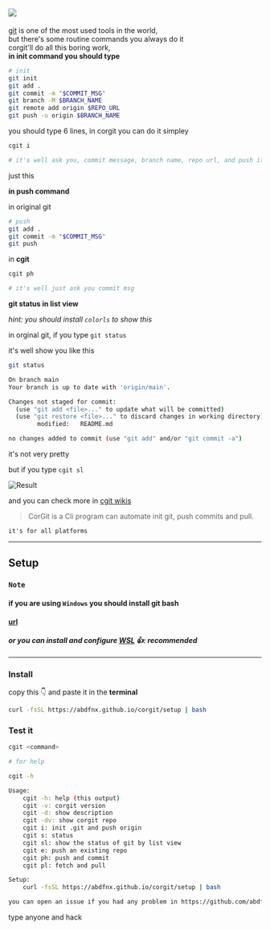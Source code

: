 # [<img src="https://raw.githubusercontent.com/abdfnx/corgit/HEAD/.github/CG.svg" align="center">]()

[git][gitUrl] is one of the most used tools in the world,
<br />
but there's some routine commands you always do it
<br />
corgit'll do all this boring work,
<br />
**in init command you should type**

```sh
# init
git init
git add .
git commit -m "$COMMIT_MSG"
git branch -M $BRANCH_NAME
git remote add origin $REPO_URL
git push -u origin $BRANCH_NAME
```

you should type 6 lines, in corgit you can do it simpley

```sh
cgit i

# it's well ask you, commit message, branch name, repo url, and push it
```

just this

**in push command**

in original git

```sh
# push
git add .
git commit -m "$COMMIT_MSG"
git push
```

in **cgit**

```sh
cgit ph

# it's well just ask you commit msg
```

**git status in list view**

_hint: you should install `colorls` to show this_

in orginal git, if you type `git status`

it's well show you like this

```sh
git status

On branch main
Your branch is up to date with 'origin/main'.

Changes not staged for commit:
  (use "git add <file>..." to update what will be committed)
  (use "git restore <file>..." to discard changes in working directory)
        modified:   README.md

no changes added to commit (use "git add" and/or "git commit -a")
```

it's not very pretty

but if you type `cgit sl`

![Result](https://dev-to-uploads.s3.amazonaws.com/i/ctgcbxw1ywz6y1u4jdri.png)

and you can check more in [cgit wikis](https://github.com/Dev-X-Team/corgit/wiki)

> CorGit is a Cli program can automate init git, push commits and pull.

`it's for all platforms`

---

## Setup

### **`Note`**
#### if you are using `Windows` you should install git bash

#### [url](https://git-scm.com/download/win)
#### _**or you can install and configure [WSL][wslUrl]** 👍: recommended_

---

### Install

copy this 👇 and paste it in the __terminal__

```sh
curl -fsSL https://abdfnx.github.io/corgit/setup | bash
```

### Test it

```bash
cgit <command>

# for help

cgit -h

Usage:
    cgit -h: help (this output)
    cgit -v: corgit version
    cgit -d: show description
    cgit -dv: show corgit repo
    cgit i: init .git and push origin
    cgit s: status
    cgit sl: show the status of git by list view
    cgit e: push an existing repo
    cgit ph: push and commit
    cgit pl: fetch and pull

Setup:
    curl -fsSL https://abdfnx.github.io/corgit/setup | bash

you can open an issue if you had any problem in https://github.com/abdfnx/corgit/issues
```

type anyone and hack

[wslUrl]: https://docs.microsoft.com/en-us/windows/wsl/
[gitUrl]: https://git-scm.com/
